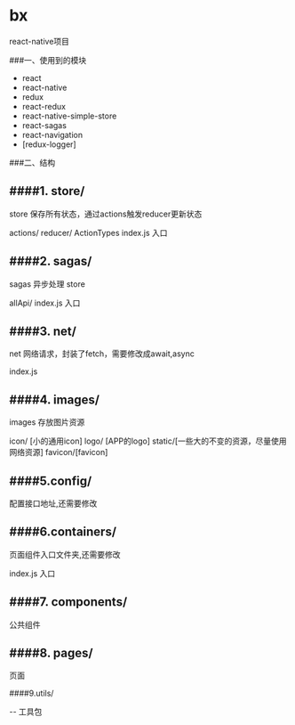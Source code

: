 # bx
react-native项目


###一、使用到的模块

>
+ react
+ react-native
+ redux
+ react-redux
+ react-native-simple-store
+ react-sagas
+ react-navigation
+ [redux-logger]


###二、结构

####1. store/
--
store 保存所有状态，通过actions触发reducer更新状态

actions/
reducer/
ActionTypes
index.js 入口

####2. sagas/
--
sagas 异步处理 store

allApi/
index.js 入口

####3. net/
--
net 网络请求，封装了fetch，需要修改成await,async

index.js

####4. images/
--
images 存放图片资源

icon/ [小的通用icon]
logo/ [APP的logo]
static/[一些大的不变的资源，尽量使用网络资源]
favicon/[favicon]

####5.config/
--
配置接口地址,还需要修改

####6.containers/
--
页面组件入口文件夹,还需要修改

index.js 入口

####7. components/
--
公共组件

####8. pages/
--
页面

####9.utils/

--
工具包
